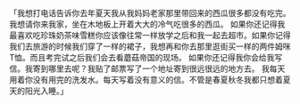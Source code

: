 「我想打电话告诉你去年夏天我从我妈妈老家那里带回来的西瓜很多都没有吃完。我想请你来我家，坐在木地板上开着大大的冷气吃很多的西瓜。
如果你还记得我最喜欢吃珍珠奶茶味雪糕你应该像往常一样放学之后和我一起去超市。如果你记得我们去旅游的时候我们穿了一样的裙子，我想再和你去那里逛街买一样的两件姆咪T恤。而且考完试之后我们会去看蘑菇帝国的现场。
如果你还记得我你会给我写信。我寄到哪里去呢？我贴了邮票写了一个地址寄到很远很远的地方去。
我每天用着你没有用完的洗发水。每天写着没有意义的信。不管是春夏秋冬我都只想着夏天的阳光入睡。」